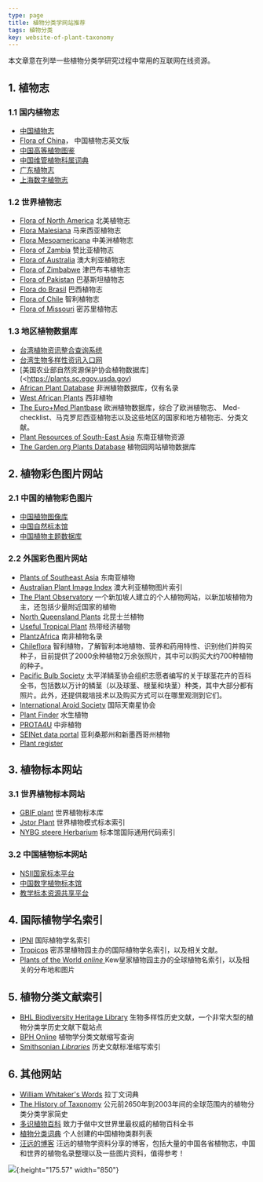 ```yaml
---
type: page
title: 植物分类学网站推荐
tags: 植物分类
key: website-of-plant-taxonomy
---
```



本文章意在列举一些植物分类学研究过程中常用的互联网在线资源。

<!--more-->

## 1. 植物志

### 1.1 国内植物志

- [中国植物志](<http://frps.iplant.cn/>)
- [Flora of China](<http://foc.iplant.cn/>)， 中国植物志英文版
- [中国高等植物图鉴](<http://pe.ibcas.ac.cn/tujian/tjsearch.aspx>)
- [中国维管植物科属词典](<http://vpfg.sciencereading.cn/keshu/f>)
- [广东植物志](<http://fgd.scbg.ac.cn/>)
- [上海数字植物志](<http://shflora.ibiodiversity.net/>)


### 1.2 世界植物志

- [Flora of North America](<http://beta.floranorthamerica.org/Main_Page>) 北美植物志
- [Flora Malesiana](<http://beta.floranorthamerica.org/Main_Page>) 马来西亚植物志
- [Flora Mesoamericana](<http://www.tropicos.org/Project/FM>) 中美洲植物志
- [Flora of Zambia](<https://www.zambiaflora.com/index.php>) 赞比亚植物志
- [Flora of Australia](<http://www.anbg.gov.au/abrs/online-resources/flora/>) 澳大利亚植物志
- [Flora of Zimbabwe](<https://www.zimbabweflora.co.zw/index.php>) 津巴布韦植物志
- [Flora of Pakistan](<https://www.tropicos.org/Project/Pakistan>) 巴基斯坦植物志
- [Flora do Brasil]( http://floradobrasil.jbrj.gov.br/reflora/listaBrasil/ConsultaPublicaUC/ResultadoDaConsultaNovaConsulta.do#CondicaoTaxonCP) 巴西植物志
- [Flora of Chile]( http://www.efloras.org/flora_page.aspx?flora_id=60 ) 智利植物志
- [Flora of Missouri]( http://www.efloras.org/flora_page.aspx?flora_id=11 ) 密苏里植物志

### 1.3 地区植物数据库

- [台湾植物资讯整合查询系统](<http://tai2.ntu.edu.tw/index.php>)
- [台湾生物多样性资讯入口网](<http://taibif.tw/zh>)
- [美国农业部自然资源保护协会植物数据库](<https://plants.sc.egov.usda.gov)
- [African Plant Database](<http://www.ville-ge.ch/musinfo/bd/cjb/africa/recherche.php>) 非洲植物数据库，仅有名录
- [West African Plants](<http://www.westafricanplants.senckenberg.de/root/index.php?page_id=5>) 西非植物
- [The Euro+Med Plantbase]( http://ww2.bgbm.org/EuroPlusMed/query.asp ) 欧洲植物数据库，综合了欧洲植物志、 Med-checklist、马克罗尼西亚植物志以及这些地区的国家和地方植物志、分类文献。
- [Plant Resources of South-East Asia](<http://proseanet.org/prosea/>) 东南亚植物资源
- [The Garden.org Plants Database](<https://garden.org/plants/>) 植物园网站植物数据库

## 2. 植物彩色图片网站

### 2.1 中国的植物彩色图片

- [中国植物图像库](<http://ppbc.iplant.cn/>)
- [中国自然标本馆](<http://www.cfh.ac.cn/>)
- [中国植物主题数据库](<http://www.plant.csdb.cn/photo>)

### 2.2 外国彩色图片网站

- [Plants of Southeast Asia]( http://www.asianplant.net/ ) 东南亚植物
- [Australian Plant Image Index](<http://proseanet.org/prosea/>) 澳大利亚植物图片索引
- [The Plant Observatory]( http://www.natureloveyou.sg/ ) 一个新加坡人建立的个人植物网站，以新加坡植物为主，还包括少量附近国家的植物
- [North Queensland Plants]( http://www.northqueenslandplants.com/list.html ) 北昆士兰植物
- [Useful Tropical Plant]( http://tropical.theferns.info/ ) 热带经济植物
- [PlantzAfrica]( http://pza.sanbi.org/ ) 南非植物名录
- [Chileflora]( http://www.chileflora.com/ ) 智利植物，了解智利本地植物、营养和药用特性、识别他们并购买种子，目前提供了2000余种植物2万余张照片，其中可以购买大约700种植物的种子。
- [Pacific Bulb Society]( https://www.pacificbulbsociety.org/ ) 太平洋鳞茎协会组织志愿者编写的关于球茎花卉的百科全书，包括数以万计的鳞茎（以及球茎、根茎和块茎）种类，其中大部分都有照片。此外，还提供栽培技术以及购买方式可以在哪里观测到它们。
- [International Aroid Society]( http://www.aroid.org/ ) 国际天南星协会
- [Plant Finder]( http://www.aquaticplantcentral.com/forumapc/plantfinder/index.php ) 水生植物
- [PROTA4U](https://www.prota4u.org/database/ ) 中非植物
- [SEINet data portal]( http://swbiodiversity.org/seinet/index.php)  亚利桑那州和新墨西哥州植物
- [Plant register]( http://plantregister.com/ )

## 3. 植物标本网站

### 3.1 世界植物标本网站
- [GBIF plant](https://www.gbif.org/species/search) 世界植物标本库
- [Jstor Plant](<https://plants.jstor.org/>) 世界植物模式标本索引
- [NYBG steere Herbarium]( http://sweetgum.nybg.org/science/ih/ ) 标本馆国际通用代码索引

### 3.2 中国植物标本网站

- [NSII国家标本平台](<http://www.nsii.org.cn/2017/home.php>)
- [中国数字植物标本馆](<http://www.cvh.ac.cn/>)
- [教学标本资源共享平台](<http://mnh.scu.edu.cn/>)

## 4. 国际植物学名索引

- [IPNI]( https://www.ipni.org/index.html ) 国际植物学名索引
- [Tropicos]( http://www.tropicos.org/Home.aspx ) 密苏里植物园主办的国际植物学名索引，以及相关文献。
- [Plants of the World *online* ]( http://www.plantsoftheworldonline.org/ ) Kew皇家植物园主办的全球植物名索引，以及相关的分布地和图片

## 5. 植物分类文献索引

- [BHL Biodiversity Heritage Library]( http://www.biodiversitylibrary.org/ ) 生物多样性历史文献，一个非常大型的植物分类学历史文献下载站点
- [BPH Online]( http://fmhibd.library.cmu.edu/HIBD-DB/bpho/home.php?-link=Home ) 植物学分类文献缩写查询
- [Smithsonian *Libraries*]( https://www.sil.si.edu/DigitalCollections/tl-2/index.cfm ) 历史文献标准缩写索引

## 6. 其他网站

- [William Whitaker's Words]( http://archives.nd.edu/words.html ) 拉丁文词典
- [The History of Taxonomy]( http://www.bihrmann.com/caudiciforms/div/default.asp ) 公元前2650年到2003年间的全球范围内的植物分类分类学家简史
- [多识植物百科](http://duocet.ibiodiversity.net) 致力于做中文世界里最权威的植物百科全书
- [植物分类词典]( https://zhiwufenlei.18dao.cn/ ) 个人创建的中国植物类群列表
- [汪远的博客](http://blog.sina.com.cn/s/blog_86a5ebee010171m9.html) 汪远的植物学资料分享的博客，包括大量的中国各省植物志，中国和世界的植物名录整理以及一些图片资料，值得参考！


![](https://qbycs.coding.net/p/qbycs_clone/d/qbycs_clone/git/raw/master/image/blog/fengexian.jpg){:height="175.57" width="850"}
